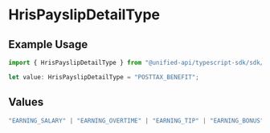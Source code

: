 # HrisPayslipDetailType

## Example Usage

```typescript
import { HrisPayslipDetailType } from "@unified-api/typescript-sdk/sdk/models/shared";

let value: HrisPayslipDetailType = "POSTTAX_BENEFIT";
```

## Values

```typescript
"EARNING_SALARY" | "EARNING_OVERTIME" | "EARNING_TIP" | "EARNING_BONUS" | "EARNING_COMMISSION" | "EARNING_ADJUSTMENT" | "EARNING" | "PRETAX_DEDUCTION" | "PRETAX_DEDUCTION_HEALTH_INSURANCE" | "PRETAX_DEDUCTION_RETIREMENT" | "PRETAX_DEDUCTION_HRA" | "TAX_FEDERAL" | "TAX_REGION" | "TAX_LOCAL" | "POSTTAX_BENEFIT" | "POSTTAX_GARNISHMENT" | "REIMBURSEMENT"
```